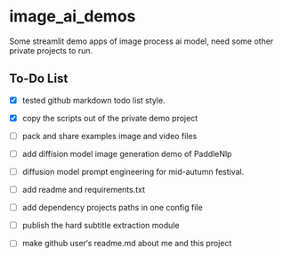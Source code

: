 # image_ai_demos

Some streamlit demo apps of image process ai model, need some other private projects to run.


## To-Do List
- [X] tested github markdown todo list style.
- [X] copy the scripts out of the private demo project
- [ ] pack and share examples image and video files 
- [ ] add diffision model image generation demo of PaddleNlp
- [ ] diffusion model prompt engineering for mid-autumn festival.
- [ ] add readme and requirements.txt
- [ ] add dependency projects paths in one config file
- [ ] publish the hard subtitle extraction module
- [ ] make github user‘s readme.md about me and this project 
 
